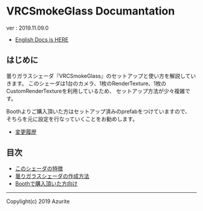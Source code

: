 # VRCSmokeGlass Documantation

ver : 2019.11.09.0

* [English Docs is HERE](index_en.md)

## はじめに

曇りガラスシェーダ『VRCSmokeGlass』のセットアップと使い方を解説していきます。
このシェーダは1台のカメラ、1枚のRenderTexture、1枚のCustomRenderTextureを利用しているため、
セットアップ方法が少々複雑です。

Boothよりご購入頂いた方はセットアップ済みのprefabをつけていますので、
そちらを元に設定を行なっていくことをお勧めします。

* [変更履歴](patch_note.md)

## 目次

* [このシェーダの特徴](detail.md)
* [曇りガラスシェーダの作成方法](howto_use.md)
* [Boothで購入頂いた方向け](howto_use_for_customer.md)

---

Copylight(c) 2019 Azurite


